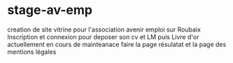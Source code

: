 # stage-av-emp
creation de site vitrine pour l'association avenir emploi sur Roubaix
Inscription et connexion pour deposer son cv et LM puis Livre d'or actuellement en cours de mainteanace 
faire la page résulatat et la page des mentions légales 
